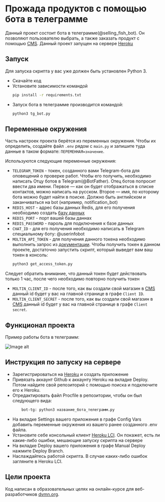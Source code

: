 # Прожада продуктов с помощью бота в телеграмме

Данный проект состоит бота в телеграмме(@selling_fish_bot). Он позволяют пользователю выбрать, а также заказать продукт с помощью [CMS](https://www.elasticpath.com/). 
Данный проект запущен на сервере [Heroku](https://id.heroku.com/login)

## Запуск

Для запуска скрипта у вас уже должен быть установлен Python 3.

- Скачайте код
- Установите зависимости командой
    ```sh
    pip install -r requirements.txt
    ```
- Запуск бота в телеграмме производится командой: 
    ```sh
    python3 tg_bot.py
    ```

## Переменные окружения

Часть настроек проекта берётся из переменных окружения. 
Чтобы их определить, создайте файл `.env` рядом с `main.py` 
и запишите туда данные в таком формате: `ПЕРЕМЕННАЯ=значение`.

Используются следующие переменные окружения: 
- `TELEGRAM_TOKEN` - токен, созданного вами Telegram-бота для оповещений о проверке работ. Чтобы его получить, необходимо написать Отцу ботов в Telegram(@BotFather). 
Отец ботов попросит ввести два имени. Первое — как он будет отображаться в списке контактов, можно написать на русском. Второе — имя, по которому бота можно будет найти в поиске. Должно быть английском и заканчиваться на bot (например, notification_bot)
- `REDIS_HOST` - адрес базы данных Redis, для его получения необходимо создать [базу данных](https://redis.com/)
- `REDIS_PORT` - порт вашей базы даннах
- `REDIS_PASSWORD` - пароль для подключения к базе данных
- `CHAT_ID` - для его получения необходимо написать в Telegram специальному боту: @userinfobot
- `MOLTIN_API_TOKEN` - для получения данного токена необходимо выполнить запрос из [документации](https://documentation.elasticpath.com/commerce-cloud/docs/api/basics/authentication/client-credential-token.html). Чтобы 
получить токен в данном проекте, достаточно запустить скрипт, который выведет вам ваш токен в консоль:
    ```sh
    python3 get_access_token.py
    ```
Следует обратить внимание, что данный токен будет действовать только 1 час, после чего необходимо повторно получить токен
- `MOLTIN_CLIENT_ID` - после того, как вы создали свой магазин в [CMS](https://www.elasticpath.com/) данный id будет у вас на главной странице в графе `Client ID`.
- `MOLTIN_CLIENT_SECRET` - после того, как вы создали свой магазин в [CMS](https://www.elasticpath.com/) данный id будет у вас на главной странице в графе `Client secret`.


## Функционал проекта

Пример работы бота в телеграмм:

![Image alt](https://github.com/Fiskless/selling-fish-bot/blob/master/demo-bot/demo-bot.gif)


## Инструкция по запуску на сервере

- Зарегистрироваться на [Heroku](https://id.heroku.com/login) и создать приложение
- Привязать аккаунт Github к аккаунту Heroku на вкладке Deploy. Потом найдите свой репозиторий с помощью поиска и подключите его к Heroku.
- Отредактировать файл Procfile в репозитории, чтобы он был следующего вида:
  ```sh
      bot-tg: python3 название_бота_телеграмм.py
  ```
- На вкладке Settings вашего приложения в графе Config Vars добавить переменные окружения из вашего ранее созданного .env файла.
- Установите себе консольный клиент [Heroku LCI](https://devcenter.heroku.com/articles/heroku-cli#download-and-install). Он покажет, есть ли какие-либо ошибки, мешающие запуску скрипта на сервере
- На вкладке Deploy вашего приложения в графе Manual Deploy нажмите Deploy Branch. 
- Наслаждайтесь работой скрипта. В случае каких-либо ошибок загляните в Heroku LCI.


## Цели проекта

Код написан в образовательных целях на онлайн-курсе для веб-разработчиков [dvmn.org](https://dvmn.org/).